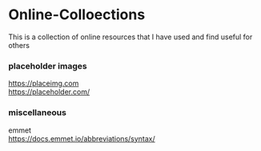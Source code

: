 # Online-Colloections
This is a collection of online resources that I have used and find useful for others

### placeholder images
https://placeimg.com  
https://placeholder.com/

### miscellaneous

emmet  
https://docs.emmet.io/abbreviations/syntax/
